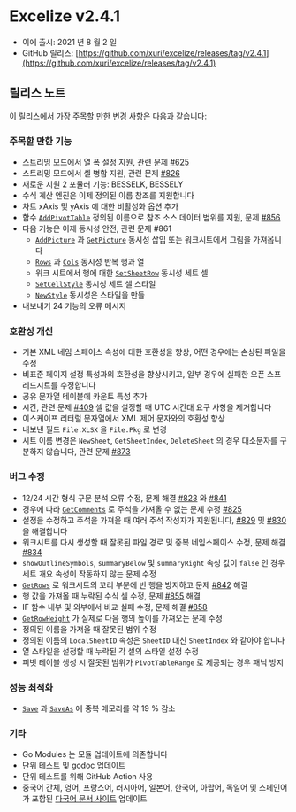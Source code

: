 # Excelize v2.4.1

* 이에 출시: 2021 년 8 월 2 일
* GitHub 릴리스: [https://github.com/xuri/excelize/releases/tag/v2.4.1](https://github.com/xuri/excelize/releases/tag/v2.4.1)

## 릴리스 노트

이 릴리스에서 가장 주목할 만한 변경 사항은 다음과 같습니다:

### 주목할 만한 기능

* 스트리밍 모드에서 열 폭 설정 지원, 관련 문제 [#625](https://github.com/xuri/excelize/issues/625)
* 스트리밍 모드에서 셀 병합 지원, 관련 문제 [#826](https://github.com/xuri/excelize/issues/826)
* 새로운 지원 2 포뮬러 기능: BESSELK, BESSELY
* 수식 계산 엔진은 이제 정의된 이름 참조를 지원합니다
* 차트 xAxis 및 yAxis 에 대한 비활성화 옵션 추가
* 함수 [`AddPivotTable`](https://pkg.go.dev/github.com/360EntSecGroup-Skylar/excelize/v2@v2.4.1#File.AddPivotTable) 정의된 이름으로 참조 소스 데이터 범위를 지원, 문제 [#856](https://github.com/xuri/excelize/issues/856)
* 다음 기능은 이제 동시성 안전, 관련 문제 #861
  * [`AddPicture`](https://pkg.go.dev/github.com/360EntSecGroup-Skylar/excelize/v2@v2.4.1#File.AddPicture) 과 [`GetPicture`](https://pkg.go.dev/github.com/360EntSecGroup-Skylar/excelize/v2@v2.4.1#File.GetPicture) 동시성 삽입 또는 워크시트에서 그림을 가져옵니다
  * [`Rows`](https://pkg.go.dev/github.com/360EntSecGroup-Skylar/excelize/v2@v2.4.1#File.Rows) 과 [`Cols`](https://pkg.go.dev/github.com/360EntSecGroup-Skylar/excelize/v2@v2.4.1#File.Cols) 동시성 반복 행과 열
  * 워크 시트에서 행에 대한 [`SetSheetRow`](https://pkg.go.dev/github.com/360EntSecGroup-Skylar/excelize/v2@v2.4.1#File.SetSheetRow) 동시성 세트 셀
  * [`SetCellStyle`](https://pkg.go.dev/github.com/360EntSecGroup-Skylar/excelize/v2@v2.4.1#File.SetCellStyle) 동시성 세트 셀 스타일
  * [`NewStyle`](https://pkg.go.dev/github.com/360EntSecGroup-Skylar/excelize/v2@v2.4.1#File.NewStyle) 동시성은 스타일을 만들
* 내보내기 24 기능의 오류 메시지

### 호환성 개선

* 기본 XML 네임 스페이스 속성에 대한 호환성을 향상, 어떤 경우에는 손상된 파일을 수정
* 비표준 페이지 설정 특성과의 호환성을 향상시키고, 일부 경우에 실패한 오픈 스프레드시트를 수정합니다
* 공유 문자열 테이블에 카운트 특성 추가
* 시간, 관련 문제 [#409](https://github.com/xuri/excelize/issues/409) 셀 값을 설정할 때 UTC 시간대 요구 사항을 제거합니다
* 이스케이프 리터럴 문자열에서 XML 제어 문자와의 호환성 향상
* 내보낸 필드 `File.XLSX` 을 `File.Pkg` 로 변경
* 시트 이름 변경은 `NewSheet`, `GetSheetIndex`, `DeleteSheet` 의 경우 대소문자를 구분하지 않습니다, 관련 문제 [#873](https://github.com/xuri/excelize/issues/873)

### 버그 수정

* 12/24 시간 형식 구문 분석 오류 수정, 문제 해결 [#823](https://github.com/xuri/excelize/issues/823) 와 [#841](https://github.com/xuri/excelize/issues/841)
* 경우에 따라 [`GetComments`](https://pkg.go.dev/github.com/360EntSecGroup-Skylar/excelize/v2@v2.4.1#File.GetComments) 로 주석을 가져올 수 없는 문제 수정 [#825](https://github.com/xuri/excelize/issues/825)
* 설정을 수정하고 주석을 가져올 때 여러 주석 작성자가 지원됩니다, [#829](https://github.com/xuri/excelize/issues/829) 및 [#830](https://github.com/xuri/excelize/issues/830) 을 해결합니다
* 워크시트를 다시 생성할 때 잘못된 파일 경로 및 중복 네임스페이스 수정, 문제 해결 [#834](https://github.com/xuri/excelize/issues/834)
* `showOutlineSymbols`, `summaryBelow` 및 `summaryRight` 속성 값이 `false` 인 경우 세트 개요 속성이 작동하지 않는 문제 수정
* [`GetRows`](https://pkg.go.dev/github.com/360EntSecGroup-Skylar/excelize/v2@v2.4.1#File.GetRows) 로 워크시트의 꼬리 부분에 빈 행을 방지하고 문제 [#842](https://github.com/xuri/excelize/issues/842) 해결
* 행 값을 가져올 때 누락된 수식 셀 수정, 문제 [#855](https://github.com/xuri/excelize/issues/855) 해결
* IF 함수 내부 및 외부에서 비교 실패 수정, 문제 해결 [#858](https://github.com/xuri/excelize/issues/858)
* [`GetRowHeight`](https://pkg.go.dev/github.com/360EntSecGroup-Skylar/excelize/v2@v2.4.1#File.GetRowHeight) 가 실제로 다음 행의 높이를 가져오는 문제 수정
* 정의된 이름을 가져올 때 잘못된 범위 수정
* 정의된 이름의 `LocalSheetID` 속성은 `SheetID` 대신 `SheetIndex` 와 같아야 합니다
* 열 스타일을 설정할 때 누락된 각 셀의 스타일 설정 수정
* 피벗 테이블 생성 시 잘못된 범위가 `PivotTableRange` 로 제공되는 경우 패닉 방지

### 성능 최적화

* [`Save`](https://pkg.go.dev/github.com/360EntSecGroup-Skylar/excelize/v2@v2.4.1#File.Save) 과 [`SaveAs`](https://pkg.go.dev/github.com/360EntSecGroup-Skylar/excelize/v2@v2.4.1#File.SaveAs) 에 중복 메모리를 약 19 % 감소

### 기타

* Go Modules 는 모듈 업데이트에 의존합니다
* 단위 테스트 및 godoc 업데이트
* 단위 테스트를 위해 GitHub Action 사용
* 중국어 간체, 영어, 프랑스어, 러시아어, 일본어, 한국어, 아랍어, 독일어 및 스페인어가 포함된 [다국어 문서 사이트](https://xuri.me/excelize) 업데이트
